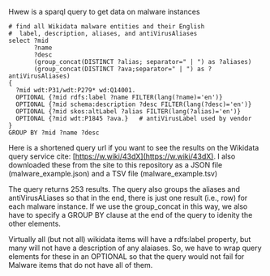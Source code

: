 Hwew is a sparql query to get data on malware instances

```
# find all Wikidata malware entities and their English
#  label, description, aliases, and antiVirusAliases
select ?mid 
       ?name 
       ?desc
       (group_concat(DISTINCT ?alias; separator=" | ") as ?aliases) 
       (group_concat(DISTINCT ?ava;separator=" | ") as ?antiVirusAliases)
{
  ?mid wdt:P31/wdt:P279* wd:Q14001.
  OPTIONAL {?mid rdfs:label ?name FILTER(lang(?name)='en')}
  OPTIONAL {?mid schema:description ?desc FILTER(lang(?desc)='en')}
  OPTIONAL {?mid skos:altLabel ?alias FILTER(lang(?alias)='en')}
  OPTIONAL {?mid wdt:P1845 ?ava.}   # antiVirusLabel used by vendor
}
GROUP BY ?mid ?name ?desc
```

Here is a shortened query url if you want to see the results on the Wikidata query service cite: [https://w.wiki/43dX](https://w.wiki/43dX).  I also downloaded these from the site to this repository as a JSON file (malware_example.json) and a TSV file (malware_example.tsv)

The query returns 253 results. The query also groups the aliases and antiVirusALiases so that in the end, there is just one result (i.e., row) for each malware instance.  If we use the group_concat in this way, we also have to specify a GROUP BY clause at the end of the query to idenity the other elements.

Virtually all (but not all) wikidata items will have a rdfs:label property, but many will not have a description of any alaiases.
So, we have to wrap query elements for these in an OPTIONAL so that the query would not fail for Malware items that do not have all of them.
